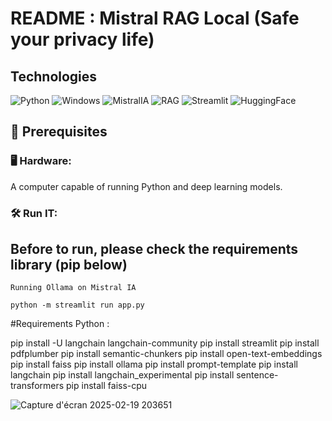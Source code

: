 # README : Mistral RAG Local (Safe your privacy life)
 
## Technologies 

![Python](https://img.shields.io/badge/Python-3776AB?style=for-the-badge&logo=Python&logoColor=white) ![Windows](https://img.shields.io/badge/Windows-0078D6?style=for-the-badge&logo=windows&logoColor=white) ![MistralIA](https://img.shields.io/badge/MistralIA-FCC624?style=for-the-badge&logo=MistralIA&logoColor=black) ![RAG](https://img.shields.io/badge/RAG-3776AB?style=for-the-badge&logo=RAG&logoColor=white) ![Streamlit](https://img.shields.io/badge/Streamlit-3776AB?style=for-the-badge&logo=Streamlit&logoColor=white) ![HuggingFace](https://img.shields.io/badge/HuggingFace-3776AB?style=for-the-badge&logo=HuggingFace&logoColor=white) 

## 📌 Prerequisites
### 🖥 Hardware:

A computer capable of running Python and deep learning models.

### 🛠 Run IT:

## Before to run, please check the requirements library (pip below)

```
Running Ollama on Mistral IA
```
```
python -m streamlit run app.py
```
#Requirements Python : 

pip install -U langchain langchain-community
pip install streamlit
pip install pdfplumber
pip install semantic-chunkers
pip install open-text-embeddings
pip install faiss
pip install ollama
pip install prompt-template
pip install langchain
pip install langchain_experimental
pip install sentence-transformers
pip install faiss-cpu


![Capture d'écran 2025-02-19 203651](https://github.com/user-attachments/assets/6d1b727c-0ec5-4c3a-85bc-f87e952ca004)
